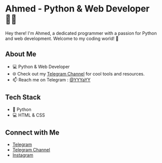 # Ahmed - Python & Web Developer 👨‍💻

Hey there! I'm Ahmed, a dedicated programmer with a passion for Python and web development. Welcome to my coding world! 🚀

## About Me
- 💻 Python & Web Developer
- 🌐 Check out my [Telegram Channel](https://t.me/ahmedtools) for cool tools and resources.
- 📫 Reach me on Telegram : [@YYYaYY](https://t.me/YYYaYY)

## Tech Stack
- 🐍 Python
- 💻 HTML & CSS

## Connect with Me
- [Telegram](https://t.me/YYYaYY)
- [Telegram Channel](https://t.me/ahmedtools)
- [Instagram](https://www.instagram.com/ic7rta/)
